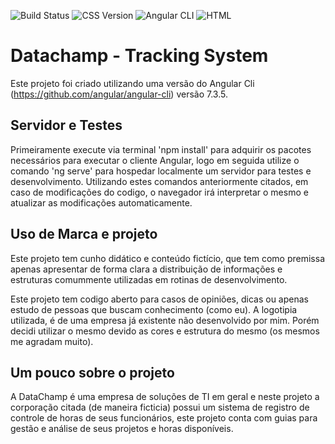 ![Build Status](https://img.shields.io/appveyor/ci/thiagoloureiro/netcore-jwt-integrator-extension/master.svg)
![CSS Version](https://img.shields.io/badge/CSS-Vesion_3-BLUE.svg)
![Angular CLI](https://img.shields.io/badge/Angular-7.3.5-RED.svg)
![HTML](https://img.shields.io/badge/HTML-Vesion_5-ORANGE.svg)

# Datachamp - Tracking System

Este projeto foi criado utilizando uma versão do Angular Cli (https://github.com/angular/angular-cli) versão 7.3.5.

## Servidor e Testes

Primeiramente execute via terminal 'npm install' para adquirir os pacotes necessários para executar o cliente Angular, logo em seguida utilize o comando 'ng serve' para hospedar localmente um servidor para testes e desenvolvimento. Utilizando estes comandos anteriormente citados, em caso de modificações do codigo, o navegador irá interpretar o mesmo e atualizar as modificações automaticamente.

## Uso de Marca e projeto

Este projeto tem cunho didático e conteúdo fictício, que tem como premissa apenas apresentar de forma clara a distribuição de informações e estruturas comummente utilizadas em rotinas de desenvolvimento.

Este projeto tem codigo aberto para casos de opiniões, dicas ou apenas estudo de pessoas que buscam conhecimento (como eu). A logotipia utilizada, é de uma empresa já existente não desenvolvido por mim. Porém decidi utilizar o mesmo devido as cores e estrutura do mesmo (os mesmos me agradam muito).

## Um pouco sobre o projeto

A DataChamp é uma empresa de soluções de TI em geral e neste projeto a corporação citada (de maneira ficticia) possui um sistema de registro de controle de horas de seus funcionários, este projeto conta com guias para gestão e análise de seus projetos e horas disponíveis.
